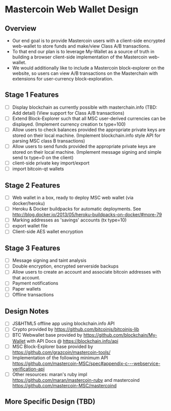 # Mastercoin Web Wallet Design

## Overview

- Our end goal is to provide Mastercoin users with a client-side encrypted web-wallet to store 
  funds and make/view Class A/B transactions.
- To that end our plan is to leverage My-Wallet as a source of truth in building a browser
  client-side implementation of the Mastercoin web-wallet.
- We would additionally like to include a Mastercoin block-explorer on the website, 
  so users can view A/B transactions on the Masterchain with extensions for user-currency block-exploration.

## Stage 1 Features

- [ ] Display blockchain as currently possible with masterchain.info (TBD: Add detail) (View support for Class A/B transactions)
- [ ] Extend Block-Explorer such that all MSC user-derived currencies can be displayed. (Implement currency creation tx type=100)
- [ ] Allow users to check balances provided the appropriate private keys are stored on their 
		local machine. (Implement blockchain.info style API for parsing MSC class B transactions)
- [ ] Allow users to send funds provided the appropriate private keys are stored on their 
		local machine. (Implement message signing and simple send tx type=0 on the client)
- [ ] client-side private key import/export 
- [ ] import bitcoin-qt wallets

## Stage 2 Features

- [ ] Web wallet in a box, ready to deploy MSC web wallet (via docker/heroku)
- [ ] Heroku & Docker buildpacks for automatic deployments.  See http://blog.docker.io/2013/05/heroku-buildpacks-on-docker/#more-79
- [ ] Marking addresses as 'savings' accounts (tx type=10)
- [ ] export wallet file
- [ ] Client-side AES wallet encryption

## Stage 3 Features

- [ ] Message signing and taint analysis
- [ ] Double encryption, encrypted serverside backups
- [ ] Allow users to create an account and associate bitcoin addresses with that account.
- [ ] Payment notifications
- [ ] Paper wallets
- [ ] Offline transactions

## Design Notes

- [ ] JS&HTML5 offline app using blockchain.info API
- [ ] Crypto provided by https://github.com/bitcoinjs/bitcoinjs-lib
- [ ] BTC Webwallet base provided by https://github.com/blockchain/My-Wallet with 
		API Docs @ https://blockchain.info/api
- [ ] MSC Block-Explorer base provided by https://github.com/grazcoin/mastercoin-tools/
- [ ] Implementation of the following 
		minimum API https://github.com/mastercoin-MSC/spec#appendix-c---webservice-verification-api
- [ ] Other resources: maran's ruby impl https://github.com/maran/mastercoin-ruby 
		and mastercoind https://github.com/mastercoin-MSC/mastercoind

## More Specific Design (TBD)

